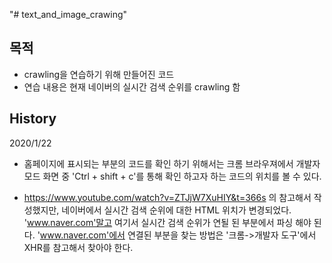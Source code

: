 "# text_and_image_crawing" 

## 목적
- crawling을 연습하기 위해 만들어진 코드
- 연습 내용은 현재 네이버의 실시간 검색 순위를 crawling 함

## History
2020/1/22
- 홈페이지에 표시되는 부분의 코드를 확인 하기 위해서는 크롬 브라우져에서 개발자 모드 화면 중 'Ctrl + shift + c'를 통해
확인 하고자 하는 코드의 위치를 볼 수 있다.

- https://www.youtube.com/watch?v=ZTJjW7XuHIY&t=366s 의 참고해서 작성했지만, 네이버에서 실시간 검색 순위에 대한 HTML 위치가 변경되었다.
'www.naver.com'말고 여기서 실시간 검색 순위가 연될 된 부분에서 파싱 해야 된다. 'www.naver.com'에서 연결된 부분을 찾는 방법은 '크롬->개발자 도구'에서 XHR를 참고해서 찾아야 한다.